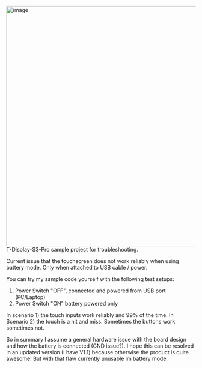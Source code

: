<img width="640" alt="image" src="https://github.com/pixelwave/t-display-s3-pro/assets/19491804/30bf49e6-828b-4334-9f3c-8d7fdda223ac">T-Display-S3-Pro sample project for troubleshooting.

Current issue that the touchscreen does not work reliably when using battery mode. Only when attached to USB cable / power.

You can try my sample code yourself with the following test setups:

1) Power Switch "OFF", connected and powered from USB port (PC/Laptop)
2) Power Switch "ON" battery powered only
   
In scenario 1) the touch inputs work reliably and 99% of the time. In Scenario 2) the touch is a hit and miss. Sometimes the buttons work sometimes not.

So in summary I assume a general hardware issue with the board design and how the battery is connected (GND issue?). I hope this can be resolved in an updated version (I have V1.1) because otherwise the product is quite awesome! But with that flaw currently unusable im battery mode.
